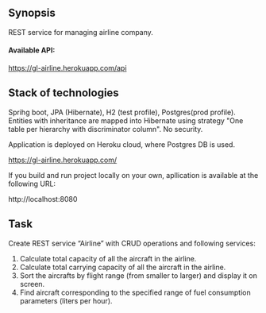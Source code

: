 ## Synopsis

REST service for managing airline company.

#### Available API:

https://gl-airline.herokuapp.com/api 


## Stack of technologies

Sprihg boot, JPA (Hibernate), H2 (test profile), Postgres(prod profile).
Entities with inheritance are mapped into Hibernate using strategy "One table per hierarchy with discriminator column".
No security.

Application is deployed on Heroku cloud, where Postgres DB is used.

https://gl-airline.herokuapp.com/


If you build and run project locally on your own, apllication is available at the following URL:

http://localhost:8080


## Task

Create REST service “Airline” with CRUD operations and following services:

1. Calculate total capacity of all the aircraft in the airline.
2. Calculate total carrying capacity of all the aircraft in the airline.
3. Sort the aircrafts by flight range (from smaller to larger) and display it on screen.
4. Find aircraft corresponding to the specified range of fuel consumption parameters (liters per hour).
